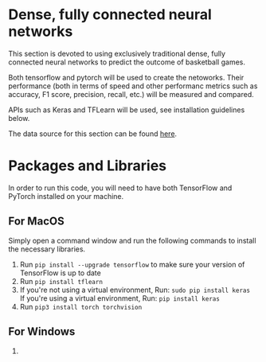 # Dense, fully connected neural networks

This section is devoted to using exclusively traditional dense, fully connected neural networks to predict the outcome of basketball games. <br>

Both tensorflow and pytorch will be used to create the netoworks. Their performance (both in terms of speed and other performanc metrics such as accuracy, F1 score, precision, recall, etc.) will be measured and compared. <br>

APIs such as Keras and TFLearn will be used, see installation guidelines below. 

The data source for this section can be found [here](https://www.kaggle.com/ionaskel/nba-games-stats-from-2014-to-2018#nba.games.stats.csv). 

# Packages and Libraries

In order to run this code, you will need to have both TensorFlow and PyTorch installed on your machine. 

## For MacOS
Simply open a command window and run the following commands to install the necessary libraries. 

1. Run `pip install --upgrade tensorflow` to make sure your version of TensorFlow is up to date
2. Run `pip install tflearn` 
3. If you're not using a virtual environment, Run: `sudo pip install keras` <br> 
If you're using a virtual environment, Run: `pip install keras` 
4. Run `pip3 install torch torchvision` 

## For Windows

1. 
